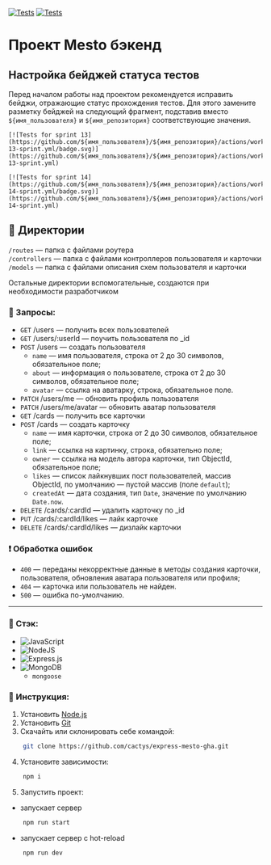 [![Tests](https://github.com/cactys/express-mesto-gha/actions/workflows/tests-13-sprint.yml/badge.svg)](https://github.com/cactys/express-mesto-gha/actions/workflows/tests-13-sprint.yml) [![Tests](https://github.com/cactys/express-mesto-gha/actions/workflows/tests-14-sprint.yml/badge.svg)](https://github.com/cactys/express-mesto-gha/actions/workflows/tests-14-sprint.yml)
# Проект Mesto бэкенд

## Настройка бейджей статуса тестов
Перед началом работы над проектом рекомендуется исправить бейджи, отражающие статус прохождения тестов.
Для этого замените разметку бейджей на следующий фрагмент, подставив вместо `${имя_пользователя}` и `${имя_репозитория}` соответствующие значения.

```
[![Tests for sprint 13](https://github.com/${имя_пользователя}/${имя_репозитория}/actions/workflows/tests-13-sprint.yml/badge.svg)](https://github.com/${имя_пользователя}/${имя_репозитория}/actions/workflows/tests-13-sprint.yml) 

[![Tests for sprint 14](https://github.com/${имя_пользователя}/${имя_репозитория}/actions/workflows/tests-14-sprint.yml/badge.svg)](https://github.com/${имя_пользователя}/${имя_репозитория}/actions/workflows/tests-14-sprint.yml)
```


## 📂 Директории

`/routes` — папка с файлами роутера  
`/controllers` — папка с файлами контроллеров пользователя и карточки   
`/models` — папка с файлами описания схем пользователя и карточки  
  
Остальные директории вспомогательные, создаются при необходимости разработчиком

### 📝 Запросы:

* `GET` /users — получить всех пользователей
* `GET` /users/:userId — поучить пользователя по _id
* `POST` /users — создать пользователя
    - `name` — имя пользователя, строка от 2 до 30 символов, обязательное поле;
    - `about` — информация о пользователе, строка от 2 до 30 символов, обязательное поле;
    - `avatar` — ссылка на аватарку, строка, обязательное поле.
* `PATCH` /users/me — обновить профиль пользователя
* `PATCH` /users/me/avatar — обновить аватар пользователя
* `GET` /cards — получить все карточки
* `POST` /cards — создать карточку
    - `name` — имя карточки, строка от 2 до 30 символов, обязательное поле;
    - `link` — ссылка на картинку, строка, обязательно поле;
    - `owner` — ссылка на модель автора карточки, тип ObjectId, обязательное поле;
    - `likes` — список лайкнувших пост пользователей, массив ObjectId, по умолчанию — пустой массив (поле `default`);
    - `createdAt` — дата создания, тип `Date`, значение по умолчанию `Date.now`.
* `DELETE` /cards/:cardId — удалить карточку по _id
* `PUT` /cards/:cardId/likes — лайк карточке
* `DELETE` /cards/:cardId/likes — дизлайк карточки

### ❗ Обработка ошибок
* `400` — переданы некорректные данные в методы создания карточки, пользователя, обновления аватара пользователя или профиля;
* `404` — карточка или пользователь не найден.
* `500` — ошибка по-умолчанию.
___
### 🔨 Стэк:
+ ![JavaScript](https://img.shields.io/badge/javascript-%23323330.svg?style=for-the-badge&logo=javascript&logoColor=%23F7DF1E)
+ ![NodeJS](https://img.shields.io/badge/node.js-6DA55F?style=for-the-badge&logo=node.js&logoColor=white)
+ ![Express.js](https://img.shields.io/badge/express.js-%23404d59.svg?style=for-the-badge&logo=express&logoColor=%2361DAFB)
+ ![MongoDB](https://img.shields.io/badge/MongoDB-%234ea94b.svg?style=for-the-badge&logo=mongodb&logoColor=white)
  + `mongoose`

### 🔧 Инструкция:
1. Установить [Node.js](https://nodejs.org/en/ "ссылка на сайт Node.js")
2. Установить [Git](https://git-scm.com/ "ссылка на сайт Git")
3. Скачайть или склонировать себе командой:
```sh
    git clone https://github.com/cactys/express-mesto-gha.git
```
4. Установите зависимости:
```sh
    npm i
```
5. Запустить проект:
  - запускает сервер
```sh
    npm run start
```
- запускает сервер с hot-reload
```sh
    npm run dev
```
